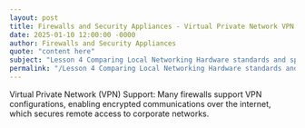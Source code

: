 ```yaml
---
layout: post
title: Firewalls and Security Appliances - Virtual Private Network VPN Support
date: 2025-01-10 12:00:00 -0000
author: Firewalls and Security Appliances
quote: "content here"
subject: "Lesson 4 Comparing Local Networking Hardware standards and specifications"
permalink: "/Lesson 4 Comparing Local Networking Hardware standards and specifications/Firewalls and Security Appliances/Firewalls and Security Appliances - Virtual Private Network VPN Support"
---
```


Virtual Private Network (VPN) Support: Many firewalls support VPN configurations, enabling encrypted communications over the internet, which secures remote access to corporate networks.
